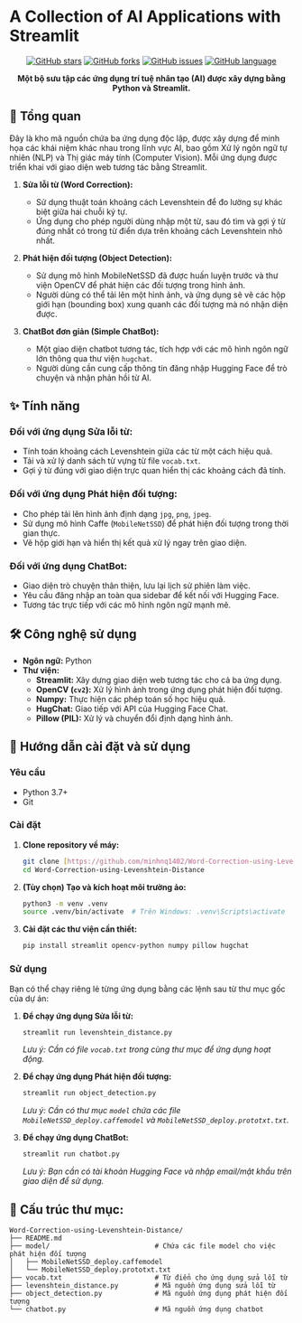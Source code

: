 # A Collection of AI Applications with Streamlit

<div align="center">

[![GitHub stars](https://img.shields.io/github/stars/minhnq1402/Word-Correction-using-Levenshtein-Distance?style=for-the-badge)](https://github.com/minhnq1402/Word-Correction-using-Levenshtein-Distance/stargazers)
[![GitHub forks](https://img.shields.io/github/forks/minhnq1402/Word-Correction-using-Levenshtein-Distance?style=for-the-badge)](https://github.com/minhnq1402/Word-Correction-using-Levenshtein-Distance/network)
[![GitHub issues](https://img.shields.io/github/issues/minhnq1402/Word-Correction-using-Levenshtein-Distance?style=for-the-badge)](https://github.com/minhnq1402/Word-Correction-using-Levenshtein-Distance/issues)
[![GitHub language](https://img.shields.io/github/languages/top/minhnq1402/Word-Correction-using-Levenshtein-Distance?style=for-the-badge)](https://github.com/minhnq1402/Word-Correction-using-Levenshtein-Distance)

**Một bộ sưu tập các ứng dụng trí tuệ nhân tạo (AI) được xây dựng bằng Python và Streamlit.**

</div>

## 📖 Tổng quan

Đây là kho mã nguồn chứa ba ứng dụng độc lập, được xây dựng để minh họa các khái niệm khác nhau trong lĩnh vực AI, bao gồm Xử lý ngôn ngữ tự nhiên (NLP) và Thị giác máy tính (Computer Vision). Mỗi ứng dụng được triển khai với giao diện web tương tác bằng Streamlit.

1.  **Sửa lỗi từ (Word Correction):**
    * Sử dụng thuật toán khoảng cách Levenshtein để đo lường sự khác biệt giữa hai chuỗi ký tự.
    * Ứng dụng cho phép người dùng nhập một từ, sau đó tìm và gợi ý từ đúng nhất có trong từ điển dựa trên khoảng cách Levenshtein nhỏ nhất.

2.  **Phát hiện đối tượng (Object Detection):**
    * Sử dụng mô hình MobileNetSSD đã được huấn luyện trước và thư viện OpenCV để phát hiện các đối tượng trong hình ảnh.
    * Người dùng có thể tải lên một hình ảnh, và ứng dụng sẽ vẽ các hộp giới hạn (bounding box) xung quanh các đối tượng mà nó nhận diện được.

3.  **ChatBot đơn giản (Simple ChatBot):**
    * Một giao diện chatbot tương tác, tích hợp với các mô hình ngôn ngữ lớn thông qua thư viện `hugchat`.
    * Người dùng cần cung cấp thông tin đăng nhập Hugging Face để trò chuyện và nhận phản hồi từ AI.

## ✨ Tính năng

### Đối với ứng dụng Sửa lỗi từ:
-   Tính toán khoảng cách Levenshtein giữa các từ một cách hiệu quả.
-   Tải và xử lý danh sách từ vựng từ file `vocab.txt`.
-   Gợi ý từ đúng với giao diện trực quan hiển thị các khoảng cách đã tính.

### Đối với ứng dụng Phát hiện đối tượng:
-   Cho phép tải lên hình ảnh định dạng `jpg`, `png`, `jpeg`.
-   Sử dụng mô hình Caffe (`MobileNetSSD`) để phát hiện đối tượng trong thời gian thực.
-   Vẽ hộp giới hạn và hiển thị kết quả xử lý ngay trên giao diện.

### Đối với ứng dụng ChatBot:
-   Giao diện trò chuyện thân thiện, lưu lại lịch sử phiên làm việc.
-   Yêu cầu đăng nhập an toàn qua sidebar để kết nối với Hugging Face.
-   Tương tác trực tiếp với các mô hình ngôn ngữ mạnh mẽ.

## 🛠️ Công nghệ sử dụng

-   **Ngôn ngữ:** Python
-   **Thư viện:**
    -   **Streamlit:** Xây dựng giao diện web tương tác cho cả ba ứng dụng.
    -   **OpenCV (`cv2`):** Xử lý hình ảnh trong ứng dụng phát hiện đối tượng.
    -   **Numpy:** Thực hiện các phép toán số học hiệu quả.
    -   **HugChat:** Giao tiếp với API của Hugging Face Chat.
    -   **Pillow (PIL):** Xử lý và chuyển đổi định dạng hình ảnh.

## 🚀 Hướng dẫn cài đặt và sử dụng

### Yêu cầu
-   Python 3.7+
-   Git

### Cài đặt

1.  **Clone repository về máy:**
    ```bash
    git clone [https://github.com/minhnq1402/Word-Correction-using-Levenshtein-Distance.git](https://github.com/minhnq1402/Word-Correction-using-Levenshtein-Distance.git)
    cd Word-Correction-using-Levenshtein-Distance
    ```

2.  **(Tùy chọn) Tạo và kích hoạt môi trường ảo:**
    ```bash
    python3 -m venv .venv
    source .venv/bin/activate  # Trên Windows: .venv\Scripts\activate
    ```

3.  **Cài đặt các thư viện cần thiết:**
    ```bash
    pip install streamlit opencv-python numpy pillow hugchat
    ```

### Sử dụng

Bạn có thể chạy riêng lẻ từng ứng dụng bằng các lệnh sau từ thư mục gốc của dự án:

1.  **Để chạy ứng dụng Sửa lỗi từ:**
    ```bash
    streamlit run levenshtein_distance.py
    ```
    *Lưu ý: Cần có file `vocab.txt` trong cùng thư mục để ứng dụng hoạt động.*

2.  **Để chạy ứng dụng Phát hiện đối tượng:**
    ```bash
    streamlit run object_detection.py
    ```
    *Lưu ý: Cần có thư mục `model` chứa các file `MobileNetSSD_deploy.caffemodel` và `MobileNetSSD_deploy.prototxt.txt`.*

3.  **Để chạy ứng dụng ChatBot:**
    ```bash
    streamlit run chatbot.py
    ```
    *Lưu ý: Bạn cần có tài khoản Hugging Face và nhập email/mật khẩu trên giao diện để sử dụng.*

## 📁 Cấu trúc thư mục:
```
Word-Correction-using-Levenshtein-Distance/
├── README.md
├── model/                          # Chứa các file model cho việc phát hiện đối tượng
│   ├── MobileNetSSD_deploy.caffemodel
│   └── MobileNetSSD_deploy.prototxt.txt
├── vocab.txt                       # Từ điển cho ứng dụng sửa lỗi từ
├── levenshtein_distance.py         # Mã nguồn ứng dụng sửa lỗi từ
├── object_detection.py             # Mã nguồn ứng dụng phát hiện đối tượng
└── chatbot.py                      # Mã nguồn ứng dụng chatbot
```
